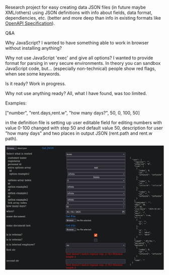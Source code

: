 Research project for easy creating data JSON files (in future maybe XML/others)
using JSON definitions with info about fields, data format, dependiencies, etc.
(better and more deep than info in existing formats like
[OpenAPI Specification](https://swagger.io/specification/)).

Q&A

Why JavaScript? I wanted to have something able to work in browser without
installing anything?

Why not use JavaScript 'exec' and give all options? I wanted to provide
format for parsing in very secure environments. In theory you can sandbox
JavaScript code, but... (especially non-technical) people show red flags,
when see some keywords.

Is it ready? Work in progress.

Why not use anything ready? All, what I have found, was too limited.

Examples:

["number", "rent.days,rent.w", "how many days?", 50, 0, 100, 50]

in the definition file is setting up user editable field for editing numbers
with value 0-100 changed with step 50 and default value 50, description for user
"how many days" and two places in output JSON (rent.path and rent.w path).

![Editor example 15.07.2025](screen.png)
